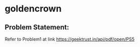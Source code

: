 # goldencrown
## Problem Statement:
Refer to Problem1 at link https://geektrust.in/api/pdf/open/PS5
